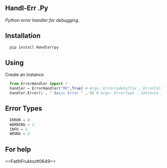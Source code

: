 ## Handl-Err .Py
*Python error handler for debugging.*

## Installation
```python
  pip install Handlerrpy
```

## Using
Create an instance
```python
  from ErrorHandler import *
  handler = ErrorHandler("MX",True) # Args: ErrorCodeSuffix , ErrorCollapse
  handler.Error(1 , " Basic Error " , 0) # Args: ErrorType , Sentence , ErrorCode
```

## Error Types
```python
  ERROR = 0
  WARNING = 1
  INFO = 2
  WRONG = 3
```

## For help
==FatihFruktoz#0649==

